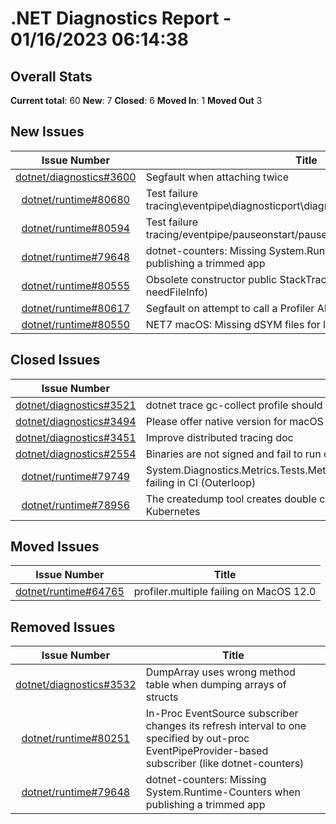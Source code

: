 # .NET Diagnostics Report - 01/16/2023 06:14:38

## Overall Stats

**Current total**: 60
**New**: 7
**Closed**: 6
**Moved In**: 1
**Moved Out** 3

## New Issues

| **Issue Number** | **Title** |
| :--------------: | --------- |
| [dotnet/diagnostics#3600](https://github.com/dotnet/diagnostics/issues/3600) | Segfault when attaching twice |
| [dotnet/runtime#80680](https://github.com/dotnet/runtime/issues/80680) | Test failure tracing\\eventpipe\\diagnosticport\\diagnosticport\\diagnosticport.cmd  |
| [dotnet/runtime#80594](https://github.com/dotnet/runtime/issues/80594) | Test failure tracing/eventpipe/pauseonstart/pauseonstart/pauseonstart.sh |
| [dotnet/runtime#79648](https://github.com/dotnet/runtime/issues/79648) | dotnet-counters: Missing System.Runtime-Counters when publishing a trimmed app |
| [dotnet/runtime#80555](https://github.com/dotnet/runtime/issues/80555) | Obsolete constructor public StackTrace(Thread targetThread, bool needFileInfo) |
| [dotnet/runtime#80617](https://github.com/dotnet/runtime/issues/80617) | Segfault on attempt to call a Profiler API method on Linux |
| [dotnet/runtime#80550](https://github.com/dotnet/runtime/issues/80550) | NET7 macOS: Missing dSYM files for libcoreclr (and others) |

## Closed Issues

| **Issue Number** | **Title** |
| :--------------: | --------- |
| [dotnet/diagnostics#3521](https://github.com/dotnet/diagnostics/issues/3521) | dotnet trace gc-collect profile should include private GC events as well |
| [dotnet/diagnostics#3494](https://github.com/dotnet/diagnostics/issues/3494) | Please offer native version for macOS Arm64 |
| [dotnet/diagnostics#3451](https://github.com/dotnet/diagnostics/issues/3451) | Improve distributed tracing doc |
| [dotnet/diagnostics#2554](https://github.com/dotnet/diagnostics/issues/2554) | Binaries are not signed and fail to run on macOS Monterey with .NET 6 ARM64 runtime |
| [dotnet/runtime#79749](https://github.com/dotnet/runtime/issues/79749) | System.Diagnostics.Metrics.Tests.MetricEventSourceTests.EventSourceFiltersInstruments failing in CI (Outerloop) |
| [dotnet/runtime#78956](https://github.com/dotnet/runtime/issues/78956) | The createdump tool creates double crash dumps when running in a Linux container on Kubernetes |

## Moved Issues

| **Issue Number** | **Title** |
| :--------------: | --------- |
| [dotnet/runtime#64765](https://github.com/dotnet/runtime/issues/64765) | profiler.multiple failing on MacOS 12.0 |

## Removed Issues

| **Issue Number** | **Title** |
| :--------------: | --------- |
| [dotnet/diagnostics#3532](https://github.com/dotnet/diagnostics/issues/3532) | DumpArray uses wrong method table when dumping arrays of structs |
| [dotnet/runtime#80251](https://github.com/dotnet/runtime/issues/80251) | In-Proc EventSource subscriber changes its refresh interval to one specified by out-proc EventPipeProvider-based subscriber (like dotnet-counters) |
| [dotnet/runtime#79648](https://github.com/dotnet/runtime/issues/79648) | dotnet-counters: Missing System.Runtime-Counters when publishing a trimmed app |

